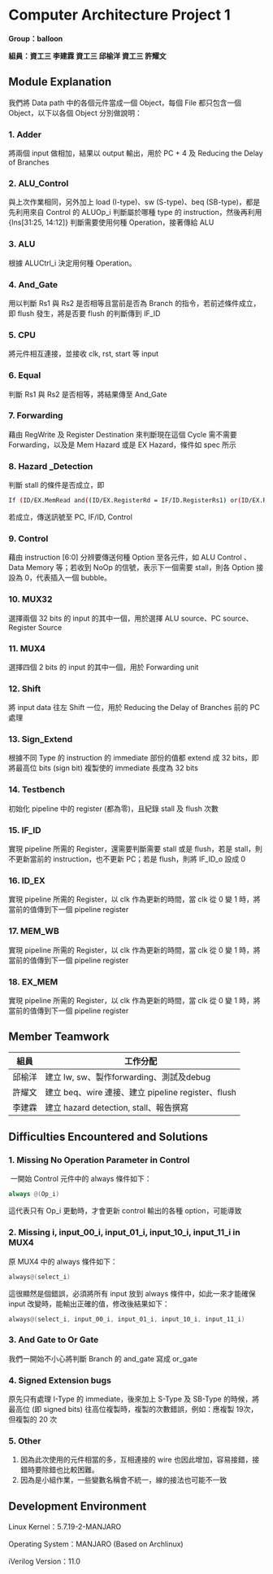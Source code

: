 # Computer Architecture Project 1

**Group：balloon**

**組員：資工三 李建霖 資工三 邱榆洋 資工三 許耀文**



## Module Explanation

我們將 Data path 中的各個元件當成一個 Object，每個 File 都只包含一個 Object，以下以各個 Object 分別做說明： 

### 1. Adder

將兩個 input 做相加，結果以 output 輸出，用於 PC + 4 及 Reducing the Delay of Branches

### 2. ALU_Control

與上次作業相同，另外加上 load (I-type)、sw (S-type)、beq (SB-type)，都是先利用來自 Control 的 ALUOp_i 判斷屬於哪種 type 的 instruction，然後再利用 {Ins[31:25, 14:12]} 判斷需要使用何種 Operation，接著傳給 ALU

### 3. ALU

根據 ALUCtrl_i 決定用何種 Operation。

### 4. And_Gate

用以判斷 Rs1 與 Rs2 是否相等且當前是否為 Branch 的指令，若前述條件成立，即 flush 發生，將是否要 flush 的判斷傳到 IF_ID

### 5. CPU

將元件相互連接，並接收 clk, rst, start 等 input

### 6. Equal

判斷 Rs1 與 Rs2 是否相等，將結果傳至  And_Gate

### 7. Forwarding

藉由 RegWrite 及 Register Destination 來判斷現在這個 Cycle 需不需要 Forwarding，以及是 Mem Hazard 或是 EX Hazard，條件如 spec 所示

### 8. Hazard _Detection

判斷 stall 的條件是否成立，即

````bash
If (ID/EX.MemRead and((ID/EX.RegisterRd = IF/ID.RegisterRs1) or(ID/EX.RegisterRd = IF/ID.REgisterRs2)))
````

 若成立，傳送訊號至 PC, IF/ID, Control

### 9. Control

藉由 instruction [6:0] 分辨要傳送何種 Option 至各元件，如 ALU Control 、Data Memory 等；若收到 NoOp 的信號，表示下一個需要 stall，則各 Option 接設為 0，代表插入一個 bubble。

### 10. MUX32

選擇兩個 32 bits 的 input 的其中一個，用於選擇 ALU source、PC source、Register Source

### 11. MUX4

選擇四個 2 bits 的 input 的其中一個，用於 Forwarding unit

### 12. Shift

將 input data 往左 Shift 一位，用於 Reducing the Delay of Branches 前的 PC 處理

### 13. Sign_Extend

根據不同 Type 的 instruction 的 immediate 部份的值都 extend 成 32 bits，即將最高位 bits (sign bit) 複製使的 immediate 長度為 32 bits

### 14. Testbench

初始化 pipeline 中的 register (都為零)，且紀錄 stall 及 flush 次數

### 15. IF_ID

實現 pipeline 所需的 Register，還需要判斷需要 stall 或是 flush，若是 stall，則不更新當前的 instruction，也不更新 PC；若是 flush，則將 IF_ID_o 設成 0

### 16. ID_EX

實現 pipeline 所需的 Register，以 clk 作為更新的時間，當 clk 從 0 變 1 時，將當前的值傳到下一個 pipeline register

### 17. MEM_WB

實現 pipeline 所需的 Register，以 clk 作為更新的時間，當 clk 從 0 變 1 時，將當前的值傳到下一個 pipeline register

### 18. EX_MEM

實現 pipeline 所需的 Register，以 clk 作為更新的時間，當 clk 從 0 變 1 時，將當前的值傳到下一個 pipeline register



## Member Teamwork

| 組員   | 工作分配                                           |
| ------ | -------------------------------------------------- |
| 邱榆洋 | 建立 lw, sw、製作forwarding、測試及debug           |
| 許耀文 | 建立 beq、wire 連接、建立 pipeline register、flush |
| 李建霖 | 建立 hazard detection, stall、報告撰寫             |



## Difficulties Encountered and Solutions

### 1. Missing No Operation Parameter in Control

​	一開始 Control 元件中的 always 條件如下：

```verilog
always @(Op_i)
```

這代表只有 Op_i 更動時，才會更新 control 輸出的各種 option，可能導致 

### 2. Missing i, input_00_i, input_01_i, input_10_i, input_11_i in MUX4

原 MUX4 中的 always 條件如下：

```verilog
always@(select_i)
```

這很顯然是個錯誤，必須將所有 input 放到 always 條件中，如此一來才能確保 input 改變時，能輸出正確的值，修改後結果如下：

```verilog
always@(select_i, input_00_i, input_01_i, input_10_i, input_11_i)
```

### 3. And Gate to Or Gate

我們一開始不小心將判斷 Branch 的 and_gate 寫成 or_gate

### 4. Signed Extension bugs

原先只有處理 I-Type 的 immediate，後來加上 S-Type 及 SB-Type 的時候，將最高位 (即 signed bits) 往高位複製時，複製的次數錯誤，例如：應複製 19次，但複製的 20 次

### 5. Other 

1. 因為此次使用的元件相當的多，互相連接的 wire 也因此增加，容易接錯，接錯時要除錯也比較困難。
2. 因為是小組作業，一些變數名稱會不統一，線的接法也可能不一致

## Development Environment

Linux Kernel：5.7.19-2-MANJARO

Operating System：MANJARO (Based on Archlinux)

iVerilog Version：11.0



